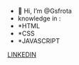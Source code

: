 - 👋 Hi, I’m @Gsfrota
- knowledge in :
-  *HTML
-  *CSS
-  *JAVASCRIPT

[LINKEDIN](https://www.linkedin.com/in/guilherme-frota-souza-506486198/)
<!---
Gsfrota/Gsfrota is a ✨ special ✨ repository because its `README.md` (this file) appears on your GitHub profile.
You can click the Preview link to take a look at your changes.
--->
